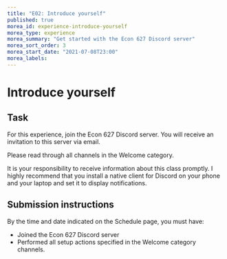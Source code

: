 ```yaml
---
title: "E02: Introduce yourself"
published: true
morea_id: experience-introduce-yourself
morea_type: experience
morea_summary: "Get started with the Econ 627 Discord server"
morea_sort_order: 3
morea_start_date: "2021-07-08T23:00"
morea_labels:
---
```


# Introduce yourself

## Task

For this experience, join the Econ 627 Discord server. You will receive an invitation to this server via email.

Please read through all channels in the Welcome category.

It is your responsibility to receive information about this class promptly. I highly recommend that you install a native client for Discord on your phone and your laptop and set it to display notifications.

## Submission instructions

By the time and date indicated on the Schedule page, you must have:

  * Joined the Econ 627 Discord server
  * Performed all setup actions specified in the Welcome category channels.


